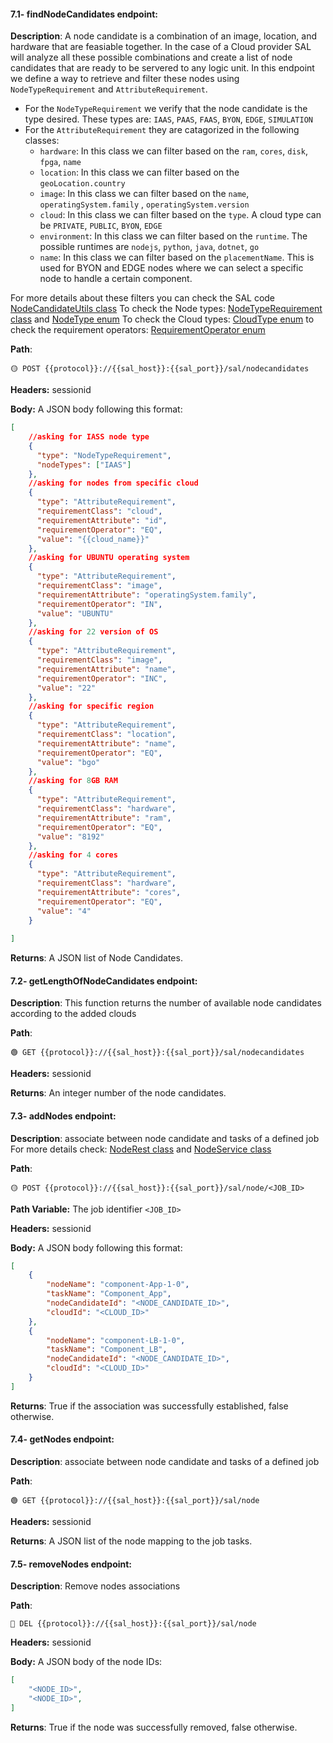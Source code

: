 #### 7.1- findNodeCandidates endpoint:

**Description**: A node candidate is a combination of an image, location, and hardware that are feasiable together. In the case of a Cloud provider SAL will analyze all these possible combinations and create a list of node candidates that are ready to be servered to any logic unit. In this endpoint we define a way to retrieve and filter these nodes using `NodeTypeRequirement` and `AttributeRequirement`.

*   For the `NodeTypeRequirement` we verify that the node candidate is the type desired. These types are: `IAAS`, `PAAS`, `FAAS`, `BYON`, `EDGE`, `SIMULATION`
*   For the `AttributeRequirement` they are catagorized in the following classes:
    *   `hardware`: In this class we can filter based on the `ram`, `cores`, `disk`, `fpga`, `name`
    *   `location`: In this class we can filter based on the `geoLocation.country`
    *   `image`: In this class we can filter based on the `name`, `operatingSystem.family` , `operatingSystem.version`
    *   `cloud`: In this class we can filter based on the `type`. A cloud type can be `PRIVATE`, `PUBLIC`, `BYON`, `EDGE`
    *   `environment`: In this class we can filter based on the `runtime`. The possible runtimes are `nodejs`, `python`, `java`, `dotnet`, `go`
    *   `name`: In this class we can filter based on the `placementName`. This is used for BYON and EDGE nodes where we can select a specific node to handle a certain component.

For more details about these filters you can check the SAL code [NodeCandidateUtils class](https://github.com/ow2-proactive/scheduling-abstraction-layer/blob/master/sal-service/src/main/java/org/ow2/proactive/sal/service/nc/NodeCandidateUtils.java) To check the Node types: [NodeTypeRequirement class](https://github.com/ow2-proactive/scheduling-abstraction-layer/blob/master/sal-common/src/main/java/org/ow2/proactive/sal/model/NodeTypeRequirement.java) and [NodeType enum](https://github.com/ow2-proactive/scheduling-abstraction-layer/blob/master/sal-common/src/main/java/org/ow2/proactive/sal/model/NodeType.java) To check the Cloud types: [CloudType enum](https://github.com/ow2-proactive/scheduling-abstraction-layer/blob/master/sal-common/src/main/java/org/ow2/proactive/sal/model/CloudType.java) to check the requirement operators: [RequirementOperator enum](https://github.com/ow2-proactive/scheduling-abstraction-layer/blob/master/sal-common/src/main/java/org/ow2/proactive/sal/model/RequirementOperator.java)

**Path**:

```url
🟡 POST {{protocol}}://{{sal_host}}:{{sal_port}}/sal/nodecandidates
```

**Headers:** sessionid

**Body:** A JSON body following this format:

```json
[
    //asking for IASS node type
    {
      "type": "NodeTypeRequirement",
      "nodeTypes": ["IAAS"]
    },
    //asking for nodes from specific cloud
    {
      "type": "AttributeRequirement",
      "requirementClass": "cloud",
      "requirementAttribute": "id",
      "requirementOperator": "EQ",
      "value": "{{cloud_name}}"
    },
    //asking for UBUNTU operating system
    {
      "type": "AttributeRequirement",
      "requirementClass": "image",
      "requirementAttribute": "operatingSystem.family",
      "requirementOperator": "IN",
      "value": "UBUNTU"
    },
    //asking for 22 version of OS
    {
      "type": "AttributeRequirement",
      "requirementClass": "image",
      "requirementAttribute": "name",
      "requirementOperator": "INC",
      "value": "22"
    },
    //asking for specific region
    {
      "type": "AttributeRequirement",
      "requirementClass": "location",
      "requirementAttribute": "name",
      "requirementOperator": "EQ",
      "value": "bgo"
    },
    //asking for 8GB RAM
    {
      "type": "AttributeRequirement",
      "requirementClass": "hardware",
      "requirementAttribute": "ram",
      "requirementOperator": "EQ",
      "value": "8192"
    },
    //asking for 4 cores
    {
      "type": "AttributeRequirement",
      "requirementClass": "hardware",
      "requirementAttribute": "cores",
      "requirementOperator": "EQ",
      "value": "4"
    }
    
]
```

**Returns**: A JSON list of Node Candidates.

#### 7.2- getLengthOfNodeCandidates endpoint:

**Description**: This function returns the number of available node candidates according to the added clouds

**Path**:

```url
🟢 GET {{protocol}}://{{sal_host}}:{{sal_port}}/sal/nodecandidates
```

**Headers:** sessionid

**Returns**: An integer number of the node candidates.

#### 7.3- addNodes endpoint:

**Description**: associate between node candidate and tasks of a defined job For more details check: [NodeRest class](https://github.com/ow2-proactive/scheduling-abstraction-layer/blob/master/sal-service/src/main/java/org/ow2/proactive/sal/service/rest/NodeRest.java) and [NodeService class](https://github.com/ow2-proactive/scheduling-abstraction-layer/blob/master/sal-service/src/main/java/org/ow2/proactive/sal/service/service/NodeService.java)

**Path**:

```url
🟡 POST {{protocol}}://{{sal_host}}:{{sal_port}}/sal/node/<JOB_ID>
```

**Path Variable:** The job identifier `<JOB_ID>`

**Headers:** sessionid

**Body:** A JSON body following this format:

```json
[
    {
        "nodeName": "component-App-1-0",
        "taskName": "Component_App",
        "nodeCandidateId": "<NODE_CANDIDATE_ID>",
        "cloudId": "<CLOUD_ID>"
    },
    {
        "nodeName": "component-LB-1-0",
        "taskName": "Component_LB",
        "nodeCandidateId": "<NODE_CANDIDATE_ID>",
        "cloudId": "<CLOUD_ID>"
    }
]
```

**Returns**: True if the association was successfully established, false otherwise.

#### 7.4- getNodes endpoint:

**Description**: associate between node candidate and tasks of a defined job

**Path**:

```url
🟢 GET {{protocol}}://{{sal_host}}:{{sal_port}}/sal/node
```

**Headers:** sessionid

**Returns**: A JSON list of the node mapping to the job tasks.

#### 7.5- removeNodes endpoint:

**Description**: Remove nodes associations

**Path**:

```url
🔴 DEL {{protocol}}://{{sal_host}}:{{sal_port}}/sal/node
```

**Headers:** sessionid

**Body:** A JSON body of the node IDs:

```json
[
    "<NODE_ID>",
    "<NODE_ID>",
]
```

**Returns**: True if the node was successfully removed, false otherwise.
